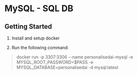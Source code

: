# MySQL - SQL DB

## Getting Started

1. Install and setup docker

2. Run the following command: <br>
> docker run -p 3307:3306 --name personalisedai-mysql -e MYSQL_ROOT_PASSWORD=$PASS -e MYSQL_DATABASE=personalisedai -d mysql:latest